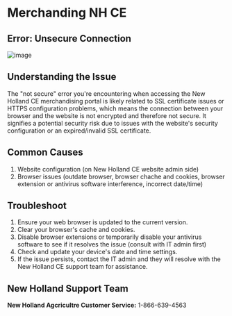 # Merchanding NH CE

## Error: Unsecure Connection 
![image](https://github.com/user-attachments/assets/a330ddf0-87c2-4466-ac24-f3f353c14fcf)

## Understanding the Issue

The "not secure" error you're encountering when accessing the New Holland CE merchandising portal is likely related to SSL certificate issues or HTTPS configuration problems, which means the connection between your browser and the website is not encrypted and therefore not secure. It signifies a potential security risk due to issues with the website's security configuration or an expired/invalid SSL certificate.

## Common Causes 
1. Website configuration (on New Holland CE website admin side)
2. Browser issues (outdate browser, browser chache and cookies, browser extension or antivirus software interference, incorrect date/time)

## Troubleshoot
1. Ensure your web browser is updated to the current version.
2. Clear your browser's cache and cookies.
3. Disable browser extensions or temporarily disable your antivirus software to see if it resolves the issue (consult with IT admin first)
4. Check and update your device's date and time settings.
5. If the issue persists, contact the IT admin and they will resolve with the New Holland CE support team for assistance.

 ## New Holland Support Team 
 **New Holland Agcricultre Customer Service:** 1-866-639-4563
